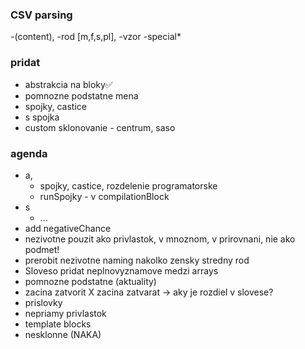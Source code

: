 ### CSV parsing

-(content), 
-rod [m,f,s,pl], 
-vzor
-special*

### pridat 
- abstrakcia na bloky✅
- pomnozne podstatne mena
- spojky, castice
- s spojka
- custom sklonovanie - centrum, saso
### agenda
- a,
  - spojky, castice, rozdelenie programatorske
  - runSpojky - v compilationBlock
- s
  - ... 
- add negativeChance
- nezivotne pouzit ako privlastok, v mnoznom, v prirovnani, nie ako podmet!
- prerobit nezivotne naming nakolko zensky stredny rod
- Sloveso pridat neplnovyznamove medzi arrays
- pomnozne podstatne (aktuality)
- zacina zatvorit X zacina zatvarat -> aky je rozdiel v slovese?
- prislovky
- nepriamy privlastok
- template blocks
- nesklonne (NAKA)
